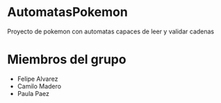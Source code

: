 # AutomatasPokemon
Proyecto de pokemon con automatas capaces de leer y validar cadenas

# Miembros del grupo
- Felipe Alvarez
- Camilo Madero
- Paula Paez

